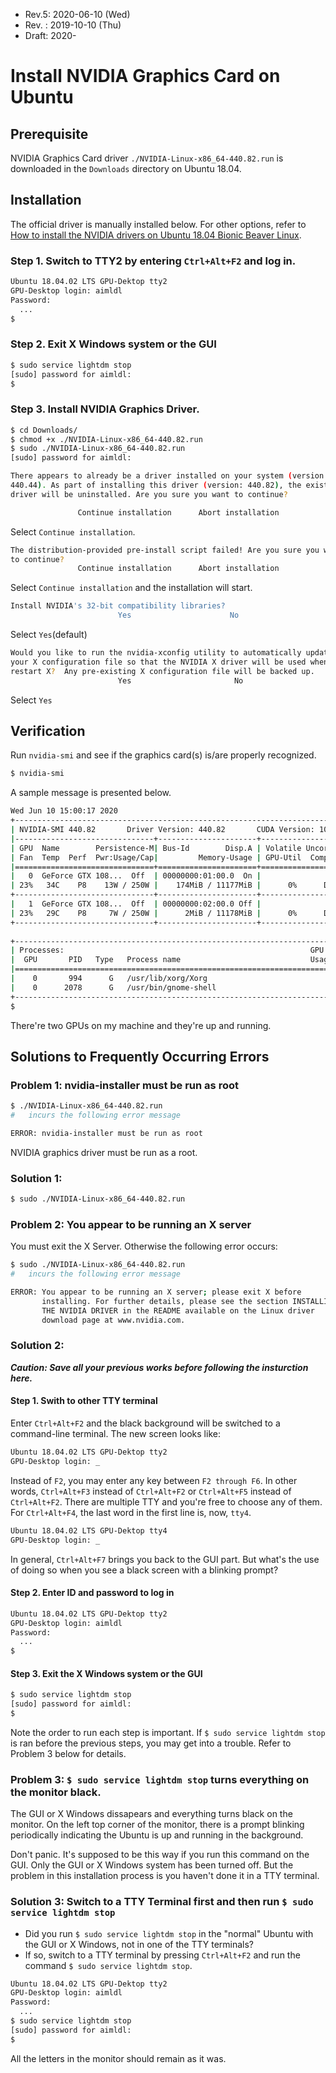 * Rev.5: 2020-06-10 (Wed)
* Rev. : 2019-10-10 (Thu)
* Draft: 2020-
# Install NVIDIA Graphics Card on Ubuntu
## Prerequisite
NVIDIA Graphics Card driver `./NVIDIA-Linux-x86_64-440.82.run` is downloaded in the `Downloads` directory on Ubuntu 18.04. 

## Installation
The official driver is manually installed below. For other options, refer to [How to install the NVIDIA drivers on Ubuntu 18.04 Bionic Beaver Linux](https://linuxconfig.org/how-to-install-the-nvidia-drivers-on-ubuntu-18-04-bionic-beaver-linux).

### Step 1. Switch to TTY2 by entering `Ctrl+Alt+F2` and log in.

```bash
Ubuntu 18.04.02 LTS GPU-Dektop tty2
GPU-Desktop login: aimldl
Password:
  ...
$
```
### Step 2. Exit X Windows system or the GUI

```bash
$ sudo service lightdm stop
[sudo] password for aimldl:
$
```

### Step 3. Install NVIDIA Graphics Driver.

```bash
$ cd Downloads/
$ chmod +x ./NVIDIA-Linux-x86_64-440.82.run
$ sudo ./NVIDIA-Linux-x86_64-440.82.run
[sudo] password for aimldl:
```

```bash
There appears to already be a driver installed on your system (version:
440.44). As part of installing this driver (version: 440.82), the existing
driver will be uninstalled. Are you sure you want to continue?

               Continue installation      Abort installation
```
Select `Continue installation`.

```bash
The distribution-provided pre-install script failed! Are you sure you want
to continue?
               Continue installation      Abort installation
```
Select `Continue installation` and the installation will start.

```bash
Install NVIDIA's 32-bit compatibility libraries?
                        Yes                      No
```

Select `Yes`(default)

```bash
Would you like to run the nvidia-xconfig utility to automatically update
your X configuration file so that the NVIDIA X driver will be used when you
restart X?  Any pre-existing X configuration file will be backed up.
                        Yes                       No
```
Select `Yes`

## Verification
Run `nvidia-smi` and see if the graphics card(s) is/are properly recognized.
```bash
$ nvidia-smi
```
A sample message is presented below.
```bash
Wed Jun 10 15:00:17 2020       
+-----------------------------------------------------------------------------+
| NVIDIA-SMI 440.82       Driver Version: 440.82       CUDA Version: 10.2     |
|-------------------------------+----------------------+----------------------+
| GPU  Name        Persistence-M| Bus-Id        Disp.A | Volatile Uncorr. ECC |
| Fan  Temp  Perf  Pwr:Usage/Cap|         Memory-Usage | GPU-Util  Compute M. |
|===============================+======================+======================|
|   0  GeForce GTX 108...  Off  | 00000000:01:00.0  On |                  N/A |
| 23%   34C    P8    13W / 250W |    174MiB / 11177MiB |      0%      Default |
+-------------------------------+----------------------+----------------------+
|   1  GeForce GTX 108...  Off  | 00000000:02:00.0 Off |                  N/A |
| 23%   29C    P8     7W / 250W |      2MiB / 11178MiB |      0%      Default |
+-------------------------------+----------------------+----------------------+
                                                                               
+-----------------------------------------------------------------------------+
| Processes:                                                       GPU Memory |
|  GPU       PID   Type   Process name                             Usage      |
|=============================================================================|
|    0       994      G   /usr/lib/xorg/Xorg                           105MiB |
|    0      2078      G   /usr/bin/gnome-shell                          66MiB |
+-----------------------------------------------------------------------------+
$
```
There're two GPUs on my machine and they're up and running.

## Solutions to Frequently Occurring Errors
### Problem 1: nvidia-installer must be run as root
```bash
$ ./NVIDIA-Linux-x86_64-440.82.run
#   incurs the following error message

ERROR: nvidia-installer must be run as root
```
NVIDIA graphics driver must be run as a root.
### Solution 1: 
```bash
$ sudo ./NVIDIA-Linux-x86_64-440.82.run
```
### Problem 2: You appear to be running an X server
You must exit the X Server. Otherwise the following error occurs:
```bash
$ sudo ./NVIDIA-Linux-x86_64-440.82.run
#   incurs the following error message

ERROR: You appear to be running an X server; please exit X before
       installing. For further details, please see the section INSTALLING
       THE NVIDIA DRIVER in the README available on the Linux driver
       download page at www.nvidia.com.
```
### Solution 2: 
***Caution: Save all your previous works before following the insturction here.***

#### Step 1. Swith to other TTY terminal
Enter `Ctrl+Alt+F2` and the black background will be switched to a command-line terminal. The new screen looks like:
```bash
Ubuntu 18.04.02 LTS GPU-Dektop tty2
GPU-Desktop login: _
```

Instead of `F2`, you may enter any key between `F2 through F6`. In other words, `Ctrl+Alt+F3` instead of `Ctrl+Alt+F2` or `Ctrl+Alt+F5` instead of `Ctrl+Alt+F2`. There are multiple TTY and you're free to choose any of them. For `Ctrl+Alt+F4`, the last word in the first line is, now, `tty4`.
```bash
Ubuntu 18.04.02 LTS GPU-Dektop tty4
GPU-Desktop login: _
```
In general, `Ctrl+Alt+F7` brings you back to the GUI part. But what's the use of doing so when you see a black screen with a blinking prompt?

#### Step 2. Enter ID and password to log in
```bash
Ubuntu 18.04.02 LTS GPU-Dektop tty2
GPU-Desktop login: aimldl
Password:
  ...
$
```
#### Step 3. Exit the X Windows system or the GUI
```bash
$ sudo service lightdm stop
[sudo] password for aimldl:
$
```
Note the order to run each step is important. If `$ sudo service lightdm stop` is ran before the previous steps, you may get into a trouble. Refer to Problem 3 below for details.

### Problem 3: `$ sudo service lightdm stop` turns everything on the monitor black.
The GUI or X Windows dissapears and everything turns black on the monitor. On the left top corner of the monitor, there is a prompt blinking periodically indicating the Ubuntu is up and running in the background.

Don't panic. It's supposed to be this way if you run this command on the GUI. Only the GUI or X Windows system has been turned off. But the problem in this installation process is you haven't done it in a TTY terminal.

### Solution 3: Switch to a TTY Terminal first and then run `$ sudo service lightdm stop`
* Did you run `$ sudo service lightdm stop` in the "normal" Ubuntu with the GUI or X Windows, not in one of the TTY terminals?
* If so, switch to a TTY terminal by pressing `Ctrl+Alt+F2` and run the command `$ sudo service lightdm stop`.
```bash
Ubuntu 18.04.02 LTS GPU-Dektop tty2
GPU-Desktop login: aimldl
Password:
  ...
$ sudo service lightdm stop
[sudo] password for aimldl:
$
```
All the letters in the monitor should remain as it was.

